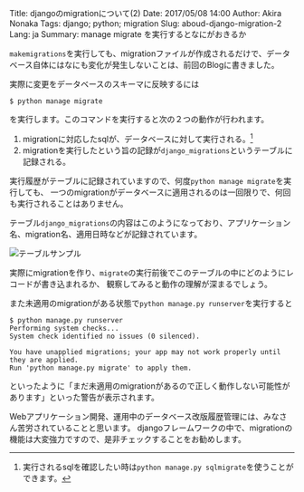 Title: djangoのmigrationについて(2)
Date: 2017/05/08 14:00
Author: Akira Nonaka
Tags: django; python; migration
Slug: aboud-django-migration-2
Lang: ja
Summary: manage migrate を実行するとなにがおきるか

`makemigrations`を実行しても、migrationファイルが作成されるだけで、データベース自体にはなにも変化が発生しないことは、前回のBlogに書きました。

実際に変更をデータベースのスキーマに反映するには
```
$ python manage migrate

```
を実行します。このコマンドを実行すると次の２つの動作が行われます。

1. migrationに対応したsqlが、データベースに対して実行される。[^注1]
2. migrationを実行したという旨の記録が`django_migrations`というテーブルに記録される。

実行履歴がテーブルに記録されていますので、何度`python manage migrate`を実行しても、
一つのmigrationがデータベースに適用されるのは一回限りで、何回も実行されることはありません。

テーブル`django_migrations`の内容はこのようになっており、アプリケーション名、migration名、適用日時などが記録されています。

![テーブルサンプル]({filename}/images/dinajgo_migrations.png)

実際にmigrationを作り、`migrate`の実行前後でこのテーブルの中にどのようにレコードが書き込まれるか、
観察してみると動作の理解が深まるでしょう。

また未適用のmigrationがある状態で`python manage.py runserver`を実行すると
```
$ python manage.py runserver
Performing system checks...
System check identified no issues (0 silenced).

You have unapplied migrations; your app may not work properly until they are applied.
Run 'python manage.py migrate' to apply them.
```
といったように「まだ未適用のmigrationがあるので正しく動作しない可能性があります」といった警告が表示されます。

Webアプリケーション開発、運用中のデータベース改版履歴管理には、みなさん苦労されていることと思います。
djangoフレームワークの中で、migrationの機能は大変強力ですので、是非チェックすることをお勧めします。

[^注1]:実行されるsqlを確認したい時は`python manage.py sqlmigrate`を使うことができます。

